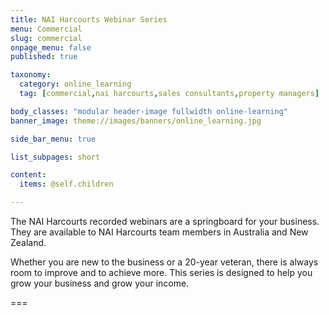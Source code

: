 ```yaml
---
title: NAI Harcourts Webinar Series
menu: Commercial
slug: commercial
onpage_menu: false
published: true

taxonomy:
  category: online_learning
  tag: [commercial,nai harcourts,sales consultants,property managers]

body_classes: "modular header-image fullwidth online-learning"
banner_image: theme://images/banners/online_learning.jpg

side_bar_menu: true

list_subpages: short

content:
  items: @self.children

---
```


The NAI Harcourts recorded webinars are a springboard for your business. They are available to NAI Harcourts team members in Australia and New Zealand.

Whether you are new to the business or a 20-year veteran, there is always room to improve and to achieve more. This series is designed to help you grow your business and grow your income.

===
